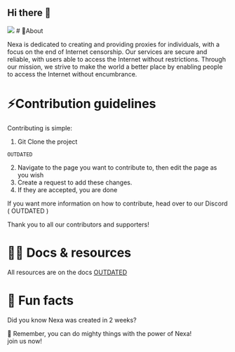 ## Hi there 👋

<img src="https://avatars.githubusercontent.com/u/133720528?s=200&v=4">
# 🙋‍About

Nexa is dedicated to creating and providing proxies for individuals, with a focus on the end of Internet censorship. Our services are secure and reliable, with users able to access the Internet without restrictions. Through our mission, we strive to make the world a better place by enabling people to access the Internet without encumbrance.



# :zap:Contribution guidelines 
Contributing is simple:

1. Git Clone the project
```
OUTDATED
```
2. Navigate to the page you want to contribute to, then edit the page as you wish
3. Create a request to add these changes.
4. If they are accepted, you are done

If you want more information on how to contribute, head over to our Discord ( OUTDATED )

Thank you to all our contributors and supporters!

# 👩‍💻 Docs & resources 
All resources are on the docs
<a href="">OUTDATED</a>

# 🍿 Fun facts 

Did you know Nexa was created in 2 weeks?

🧙 Remember, you can do mighty things with the power of Nexa!<br>
join us now!
